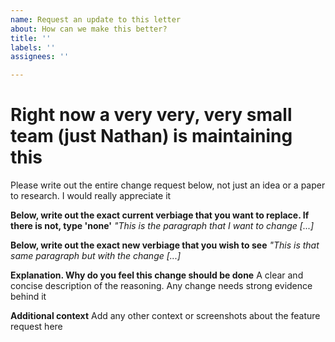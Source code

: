 ```yaml
---
name: Request an update to this letter
about: How can we make this better?
title: ''
labels: ''
assignees: ''

---
```


# Right now a very very, very small team (just Nathan) is maintaining this
Please write out the entire change request below, not just an idea or a paper to research. I would really appreciate it


**Below, write out the exact current verbiage that you want to replace. If there is not, type 'none'**
<em>"This is the paragraph that I want to change [...]</em>

**Below, write out the exact new verbiage that you wish to see**
<em>"This is that same paragraph but with the change [...]</em>

**Explanation. Why do you feel this change should be done**
A clear and concise description of the reasoning. Any change needs strong evidence behind it

**Additional context**
Add any other context or screenshots about the feature request here
